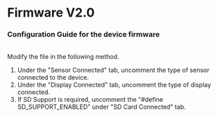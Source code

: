 # Firmware V2.0

### Configuration Guide for the device firmware

<br>
Modify the <Device_Configuration.h> file in the following method.

1. Under the "Sensor Connected" tab, uncomment the type of sensor connected to the device.
2. Under the "Display Connected" tab, uncomment the type of display connected.
3. If SD Support is required, uncomment the "#define SD_SUPPORT_ENABLED" under "SD Card Connected" tab.